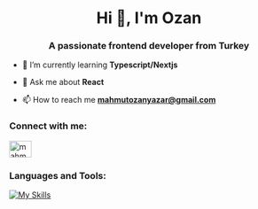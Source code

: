 <h1 align="center">Hi 👋, I'm Ozan</h1>
<h3 align="center">A passionate frontend developer from Turkey</h3>

- 🌱 I’m currently learning **Typescript/Nextjs**

- 💬 Ask me about **React**

- 📫 How to reach me **mahmutozanyazar@gmail.com**

<h3 align="left">Connect with me:</h3>
<p align="left">
<a href="https://linkedin.com/in/mahmutozanyazar" target="blank"><img align="center" src="https://raw.githubusercontent.com/rahuldkjain/github-profile-readme-generator/master/src/images/icons/Social/linked-in-alt.svg" alt="mahmutozanyazar" height="30" width="40" /></a>
</p>

<h3 align="left">Languages and Tools:</h3>

[![My Skills](https://skills.thijs.gg/icons?i=html,css,scss,tailwind,bootstrap,figma,photoshop,javascript,react,next,mongodb,express&theme=light)](https://skills.thijs.gg)

